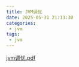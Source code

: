 ```yaml
---
title: JVM调优
date: 2025-05-31 21:13:30
categories:
 - jvm
tags: 
 - jvm
---
```



[jvm调优.pdf](/upload/jvm调优.pdf)
